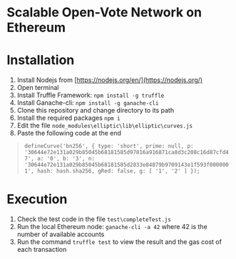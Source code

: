 # Scalable Open-Vote Network on Ethereum

# Installation 

 1. Install Nodejs from [https://nodejs.org/en/](https://nodejs.org/)
 2. Open terminal 
 3. Install Truffle Framework:  `npm install -g truffle`
 4. Install Ganache-cli: `npm install -g ganache-cli`
 5. Clone this repository and change directory to its path
 6. Install the required packages `npm i`
 7. Edit the file `node_modules\elliptic\lib\elliptic\curves.js`
 8. Paste the following code at the end
 > `defineCurve('bn256', {
type: 'short',
prime: null,
p: '30644e72e131a029b85045b68181585d97816a916871ca8d3c208c16d87cfd47',
a: '0',
b: '3',
n: '30644e72e131a029b85045b68181585d2833e84879b9709143e1f593f0000001',
hash: hash.sha256,
gRed: false,
g: [
'1',
'2'
]
});`

# Execution
 1. Check the test code in the file `test\completeTest.js`
 2. Run the local Ethereum node: `ganache-cli -a 42` where 42 is the number of available accounts
 3. Run the command `truffle test` to view the result and the gas cost of each transaction

